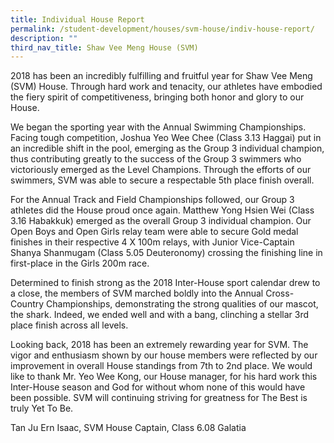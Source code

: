 ```yaml
---
title: Individual House Report
permalink: /student-development/houses/svm-house/indiv-house-report/
description: ""
third_nav_title: Shaw Vee Meng House (SVM)
---
```

2018 has been an incredibly fulfilling and fruitful year for Shaw Vee Meng (SVM) House. Through hard work and tenacity, our athletes have embodied the fiery spirit of competitiveness, bringing both honor and glory to our House.

We began the sporting year with the Annual Swimming Championships. Facing tough competition, Joshua Yeo Wee Chee (Class 3.13 Haggai) put in an incredible shift in the pool, emerging as the Group 3 individual champion, thus contributing greatly to the success of the Group 3 swimmers who victoriously emerged as the Level Champions. Through the efforts of our swimmers, SVM was able to secure a respectable 5th place finish overall.

For the Annual Track and Field Championships followed, our Group 3 athletes did the House proud once again. Matthew Yong Hsien Wei (Class 3.16 Habakkuk) emerged as the overall Group 3 individual champion. Our Open Boys and Open Girls relay team were able to secure Gold medal finishes in their respective 4 X 100m relays, with Junior Vice-Captain Shanya Shanmugam (Class 5.05 Deuteronomy) crossing the finishing line in first-place in the Girls 200m race.

Determined to finish strong as the 2018 Inter-House sport calendar drew to a close, the members of SVM marched boldly into the Annual Cross-Country Championships, demonstrating the strong qualities of our mascot, the shark. Indeed, we ended well and with a bang, clinching a stellar 3rd place finish across all levels.

Looking back, 2018 has been an extremely rewarding year for SVM. The vigor and enthusiasm shown by our house members were reflected by our improvement in overall House standings from 7th to 2nd place. We would like to thank Mr. Yeo Wee Kong, our House manager, for his hard work this Inter-House season and God for without whom none of this would have been possible. SVM will continuing striving for greatness for The Best is truly Yet To Be.

Tan Ju Ern Isaac, SVM House Captain, Class 6.08 Galatia